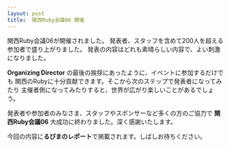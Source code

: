 ```yaml
---
layout: post
title:  関西Ruby会議06 開催
---
```


関西Ruby会議06が開催されました。
発表者、スタッフを含めて200人を超える参加者で盛り上がりました。
発表の内容はどれも素晴らしい内容で、よい刺激になりました。

**Organizing Director** の最後の挨拶にあったように、イベントに参加するだけでも
関西のRubyに十分貢献できます。そこから次のステップで発表者になってみたり
主催者側になってみたりすると、世界が広がり楽しいことがあるでしょう。


発表者や参加者のみなさま、スタッフやスポンサーなど多くの方のご協力で
**関西Ruby会議06** 大成功に終わりました。深く感謝いたします。

今回の内容に**るびまのレポート**で掲載されます。しばしお待ちください。

